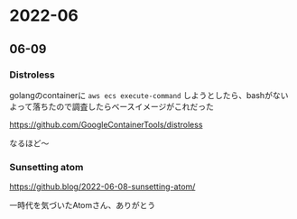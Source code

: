 # 2022-06

## 06-09

### Distroless

golangのcontainerに `aws ecs execute-command` しようとしたら、bashがないよって落ちたので調査したらベースイメージがこれだった

https://github.com/GoogleContainerTools/distroless

なるほど〜

### Sunsetting atom

https://github.blog/2022-06-08-sunsetting-atom/

一時代を気づいたAtomさん、ありがとう